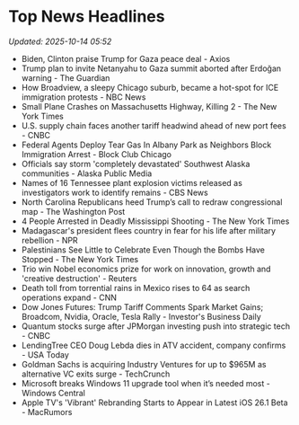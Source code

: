 # Top News Headlines

_Updated: 2025-10-14 05:52_

- Biden, Clinton praise Trump for Gaza peace deal - Axios
- Trump plan to invite Netanyahu to Gaza summit aborted after Erdoğan warning - The Guardian
- How Broadview, a sleepy Chicago suburb, became a hot-spot for ICE immigration protests - NBC News
- Small Plane Crashes on Massachusetts Highway, Killing 2 - The New York Times
- U.S. supply chain faces another tariff headwind ahead of new port fees - CNBC
- Federal Agents Deploy Tear Gas In Albany Park as Neighbors Block Immigration Arrest - Block Club Chicago
- Officials say storm 'completely devastated' Southwest Alaska communities - Alaska Public Media
- Names of 16 Tennessee plant explosion victims released as investigators work to identify remains - CBS News
- North Carolina Republicans heed Trump’s call to redraw congressional map - The Washington Post
- 4 People Arrested in Deadly Mississippi Shooting - The New York Times
- Madagascar's president flees country in fear for his life after military rebellion - NPR
- Palestinians See Little to Celebrate Even Though the Bombs Have Stopped - The New York Times
- Trio win Nobel economics prize for work on innovation, growth and 'creative destruction' - Reuters
- Death toll from torrential rains in Mexico rises to 64 as search operations expand - CNN
- Dow Jones Futures: Trump Tariff Comments Spark Market Gains; Broadcom, Nvidia, Oracle, Tesla Rally - Investor's Business Daily
- Quantum stocks surge after JPMorgan investing push into strategic tech - CNBC
- LendingTree CEO Doug Lebda dies in ATV accident, company confirms - USA Today
- Goldman Sachs is acquiring Industry Ventures for up to $965M as alternative VC exits surge - TechCrunch
- Microsoft breaks Windows 11 upgrade tool when it’s needed most - Windows Central
- Apple TV's 'Vibrant' Rebranding Starts to Appear in Latest iOS 26.1 Beta - MacRumors